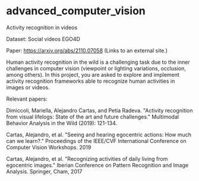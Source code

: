# advanced_computer_vision
Activity recognition in videos

Dataset: Social videos EGO4D

Paper: https://arxiv.org/abs/2110.07058 (Links to an external site.)

Human activity recognition in the wild is a challenging task due to the inner challenges in computer vision (viewpoint or lighting variations, occlusion, among others). In this project, you are asked to explore and implement activity recognition frameworks able to recognize human activities in images or videos.

Relevant papers:

Dimiccoli, Mariella, Alejandro Cartas, and Petia Radeva. "Activity recognition from visual lifelogs: State of the art and future challenges." Multimodal Behavior Analysis in the Wild (2019): 121-134.

Cartas, Alejandro, et al. "Seeing and hearing egocentric actions: How much can we learn?." Proceedings of the IEEE/CVF International Conference on Computer Vision Workshops. 2019

Cartas, Alejandro, et al. "Recognizing activities of daily living from egocentric images." Iberian Conference on Pattern Recognition and Image Analysis. Springer, Cham, 2017
